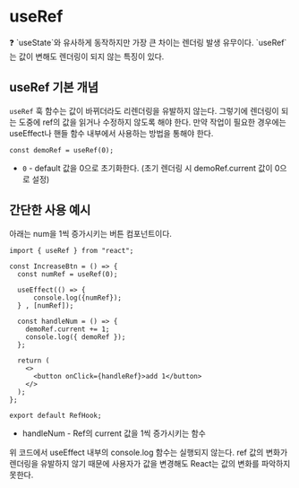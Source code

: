 # useRef

<aside>
❓ `useState`와 유사하게 동작하지만 가장 큰 차이는 렌더링 발생 유무이다.
`useRef`는 값이 변해도 렌더링이 되지 않는 특징이 있다.

</aside>

## useRef 기본 개념

`useRef` 훅 함수는 값이 바뀌더라도 리렌더링을 유발하지 않는다. 그렇기에 렌더링이 되는 도중에 ref의 값을 읽거나 수정하지 않도록 해야 한다. 만약 작업이 필요한 경우에는 useEffect나 핸들 함수 내부에서 사용하는 방법을 통해야 한다.

```tsx
const demoRef = useRef(0);
```

- `0` - default 값을 0으로 초기화한다. (초기 렌더링 시 demoRef.current 값이 0으로 설정)

## 간단한 사용 예시

아래는 num을 1씩 증가시키는 버튼 컴포넌트이다.

```tsx
import { useRef } from "react";

const IncreaseBtn = () => {
  const numRef = useRef(0);
  
  useEffect(() => {
	  console.log({numRef});
  } , [numRef]);

  const handleNum = () => {
    demoRef.current += 1;
    console.log({ demoRef });
  };

  return (
    <>
      <button onClick={handleRef}>add 1</button>
    </>
  );
};

export default RefHook;
```

- handleNum -  Ref의 current 값을 1씩 증가시키는 함수

위 코드에서 useEffect 내부의 console.log 함수는 실행되지 않는다. ref 값의 변화가 렌더링을 유발하지 않기 때문에 사용자가 값을 변경해도 React는 값의 변화를 파악하지 못한다.